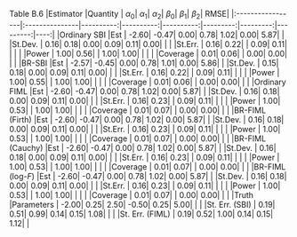 Table B.6
|Estimator         |Quantity        | $\alpha_0$| $\alpha_1$| $\alpha_2$| $\beta_0$| $\beta_1$| $\beta_2$| RMSE|
|:-----------------|:---------------|----------:|----------:|----------:|---------:|---------:|---------:|----:|
|Ordinary SBI      |Est             |      -2.60|      -0.47|       0.00|      0.78|      1.02|      0.00| 5.87|
|                  |St.Dev.         |       0.16|       0.18|       0.00|      0.09|      0.11|      0.00|     |
|                  |St.Err.         |       0.16|       0.22|           |      0.09|      0.11|          |     |
|                  |Power           |       1.00|       0.56|           |      1.00|      1.00|          |     |
|                  |Coverage        |       0.01|       0.06|           |      0.00|      0.00|          |     |
|BR-SBI            |Est             |      -2.57|      -0.45|       0.00|      0.78|      1.01|      0.00| 5.86|
|                  |St.Dev.         |       0.15|       0.18|       0.00|      0.09|      0.11|      0.00|     |
|                  |St.Err.         |       0.16|       0.22|           |      0.09|      0.11|          |     |
|                  |Power           |       1.00|       0.55|           |      1.00|      1.00|          |     |
|                  |Coverage        |       0.01|       0.06|           |      0.00|      0.00|          |     |
|Ordinary FIML     |Est             |      -2.60|      -0.47|       0.00|      0.78|      1.02|      0.00| 5.87|
|                  |St.Dev.         |       0.16|       0.18|       0.00|      0.09|      0.11|      0.00|     |
|                  |St.Err.         |       0.16|       0.23|           |      0.09|      0.11|          |     |
|                  |Power           |       1.00|       0.53|           |      1.00|      1.00|          |     |
|                  |Coverage        |       0.01|       0.07|           |      0.00|      0.00|          |     |
|BR-FIML (Firth)   |Est             |      -2.60|      -0.47|       0.00|      0.78|      1.02|      0.00| 5.87|
|                  |St.Dev.         |       0.16|       0.18|       0.00|      0.09|      0.11|      0.00|     |
|                  |St.Err.         |       0.16|       0.23|           |      0.09|      0.11|          |     |
|                  |Power           |       1.00|       0.53|           |      1.00|      1.00|          |     |
|                  |Coverage        |       0.01|       0.07|           |      0.00|      0.00|          |     |
|BR-FIML (Cauchy)  |Est             |      -2.60|      -0.47|       0.00|      0.78|      1.02|      0.00| 5.87|
|                  |St.Dev.         |       0.16|       0.18|       0.00|      0.09|      0.11|      0.00|     |
|                  |St.Err.         |       0.16|       0.23|           |      0.09|      0.11|          |     |
|                  |Power           |       1.00|       0.53|           |      1.00|      1.00|          |     |
|                  |Coverage        |       0.01|       0.07|           |      0.00|      0.00|          |     |
|BR-FIML (log-$F$) |Est             |      -2.60|      -0.47|       0.00|      0.78|      1.02|      0.00| 5.87|
|                  |St.Dev.         |       0.16|       0.18|       0.00|      0.09|      0.11|      0.00|     |
|                  |St.Err.         |       0.16|       0.23|           |      0.09|      0.11|          |     |
|                  |Power           |       1.00|       0.53|           |      1.00|      1.00|          |     |
|                  |Coverage        |       0.01|       0.07|           |      0.00|      0.00|          |     |
|Truth             |Parameters      |      -2.00|       0.25|       2.50|     -0.50|      0.25|      5.00|     |
|                  |St. Err. (SBI)  |       0.19|       0.51|       0.99|      0.14|      0.15|      1.08|     |
|                  |St. Err. (FIML) |       0.19|       0.52|       1.00|      0.14|      0.15|      1.12|     |
